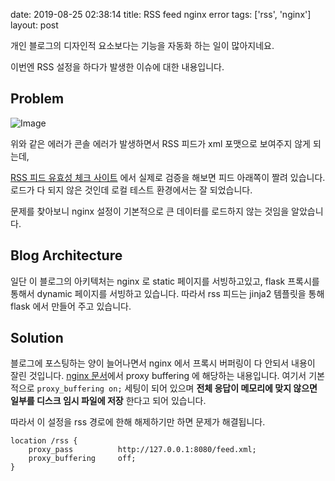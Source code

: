 date: 2019-08-25 02:38:14
title: RSS feed nginx error
tags: ['rss', 'nginx']
layout: post

개인 블로그의 디자인적 요소보다는 기능을 자동화 하는 일이 많아지네요.

이번엔 RSS 설정을 하다가 발생한 이슈에 대한 내용입니다.

## Problem

![Image](/static/images/rss-feed/2019-08-25-02:34.png)

위와 같은 에러가 콘솔 에러가 발생하면서 RSS 피드가 xml 포맷으로 보여주지 않게 되는데,

[RSS 피드 유효성 체크 사이트](https://validator.w3.org/feed/check.cgi) 에서 실제로 검증을 해보면
피드 아래쪽이 짤려 있습니다. 로드가 다 되지 않은 것인데 로컬 테스트 환경에서는 잘 되었습니다.

문제를 찾아보니 nginx 설정이 기본적으로 큰 데이터를 로드하지 않는 것임을 알았습니다.

## Blog Architecture

일단 이 블로그의 아키텍처는 nginx 로 static 페이지를 서빙하고있고, flask 프록시를 통해서 dynamic 페이지를 서빙하고 있습니다.
따라서 rss 피드는 jinja2 템플릿을 통해 flask 에서 만들어 주고 있습니다.

## Solution

블로그에 포스팅하는 양이 늘어나면서 nginx 에서 프록시 버퍼링이 다 안되서 내용이 잘린 것입니다.
[nginx 문서](http://nginx.org/en/docs/http/ngx_http_proxy_module.html#proxy_buffering)에서 proxy buffering 에 해당하는 내용입니다.
여기서 기본적으로 `proxy_buffering on;` 세팅이 되어 있으며 **전체 응답이 메모리에 맞지 않으면 일부를 디스크 임시 파일에 저장** 한다고 되어 있습니다.

따라서 이 설정을 rss 경로에 한해 해제하기만 하면 문제가 해결됩니다.

```nginx
location /rss {
    proxy_pass          http://127.0.0.1:8080/feed.xml;
    proxy_buffering     off;
}
```

